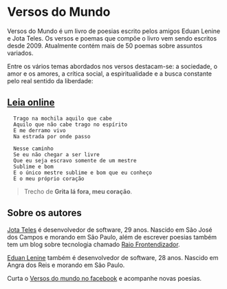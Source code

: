 # Versos do Mundo

Versos do Mundo é um livro de poesias escrito pelos amigos Eduan Lenine e Jota Teles. 
Os versos e poemas que compõe o livro vem sendo escritos desde 2009. 
Atualmente contém mais de 50 poemas sobre assuntos variados.

Entre os vários temas abordados nos versos destacam-se: a sociedade, o amor e os amores, a crítica social, a espiritualidade e a busca constante pelo real sentido da liberdade:

## [Leia online](http://versosdomundo.com.br/livro)

```
  Trago na mochila aquilo que cabe
  Aquilo que não cabe trago no espírito
  E me derramo vivo
  Na estrada por onde passo

  Nesse caminho
  Se eu não chegar a ser livre
  Que eu seja escravo somente de um mestre
  Sublime e bom
  E o único mestre sublime e bom que eu conheço
  É o meu próprio coração
```

> Trecho de **Grita lá fora, meu coração**.

## Sobre os autores

[Jota Teles](https://www.facebook.com/jota.teles) é desenvolvedor de software, 29 anos. Nascido em São José dos Campos e morando em São Paulo, além de escrever poesias também tem um blog sobre tecnologia chamado [Raio Frontendizador](https://jotateles.com.br).

[Eduan Lenine](https://www.facebook.com/eduan.lenine) também é desenvolvedor de software, 28 anos. Nascido em Angra dos Reis e morando em São Paulo.

Curta o [Versos do mundo no facebook](https://www.facebook.com/versosdomundo) e acompanhe novas poesias. 
